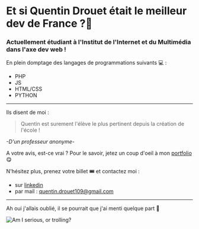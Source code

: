 # Et si Quentin Drouet était le meilleur dev de France ?🥇  

### Actuellement étudiant à l'Institut de l'Internet et du Multimédia dans l'axe dev web !

En plein domptage des langages de programmations suivants 💻 :

* PHP 
* JS
* HTML/CSS
* PYTHON

-----------

Ils disent de moi : 
> Quentin est surement l'élève le plus pertinent depuis la création de l'école ! 

*-D'un professeur anonyme-*

A votre avis, est-ce vrai ? 
Pour le savoir, jetez un coup d'oeil à mon [portfolio](https://quentindrouetsite.wordpress.com/) 😋

N'hésitez plus, prenez votre billet 🎟️ et contactez moi :

* sur [linkedin](https://www.linkedin.com/in/quentin-drouet-81296a212/)
* par mail : quentin.drouet109@gmail.com

-----------

Ah oui j'allais oublié, il se pourrait que j'ai menti quelque part 🤭

![Am I serious, or trolling?](https://img.lemde.fr/2012/05/01/0/0/510/385/664/0/75/0/ill_1693776_baa1_fry.jpg)

<!--
**QuentinDrouet/QuentinDrouet** is a ✨ _special_ ✨ repository because its `README.md` (this file) appears on your GitHub profile.

Here are some ideas to get you started:

- 🔭 I’m currently working on ...
- 🌱 I’m currently learning ...
- 👯 I’m looking to collaborate on ...
- 🤔 I’m looking for help with ...
- 💬 Ask me about ...
- 📫 How to reach me: ...
- 😄 Pronouns: ...
- ⚡ Fun fact: ...
-->
